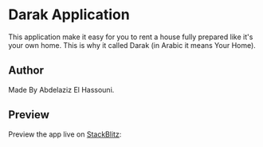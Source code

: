 # Darak Application

This application make it easy for you to rent a house fully prepared like it's your own home. This is why it called Darak (in Arabic it means Your Home).

## Author

Made By Abdelaziz El Hassouni.

## Preview

Preview the app live on [StackBlitz](http://stackblitz.com/):

